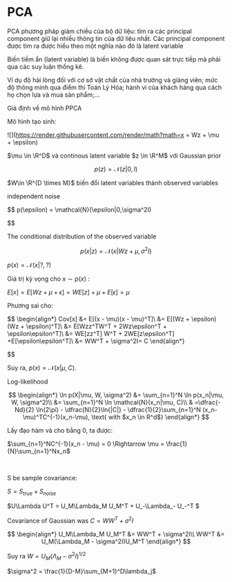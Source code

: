 # PCA

PCA phương pháp giảm chiều của bộ dữ liệu: tìm ra các principal component giữ lại nhiều thông tin của dữ liệu nhất. Các principal component được tìm ra được hiểu theo một nghĩa nào đó là latent variable

Biến tiềm ẩn (latent variable) là biến không được quan sát trực tiếp mà phải qua các suy luận thống kê.

Ví dụ độ hài lòng đối với cơ sở vật chất của nhà trường và giảng viên; mức độ thông minh qua điểm thi Toán Lý Hóa; hành vi của khách hàng qua cách họ chọn lựa và mua sản phẩm;...

Giả định về mô hình PPCA

Mô hình tạo sinh:

![](https://render.githubusercontent.com/render/math?math=x = Wz + \mu + \epsilon)

$\mu \in \R^D$ và continous latent variable $z \in \R^M$  với Gaussian prior

$$
p(z) = \mathcal{N}(z|0,I)
$$

$W\in \R^{D \times M}$ biến đổi latent variables thành observed variables

independent noise

$$
p(\epsilon) = \mathcal{N}(\epsilon|0,\sigma^2I)

$$

The conditional distribution of the observed variable

$$
p(x|z) = \mathcal{N}(x|Wz + \mu,\sigma^2I)
$$



$p(x)=\mathcal{N}(x|?,?)$



Giá trị kỳ vọng  cho $x \sim p(x)$ :

$E[x] =E[Wz + \mu+ \epsilon] = WE[z] + \mu+ E[\epsilon] = \mu$



Phương sai cho:

$$
\begin{align*}
Cov[x] &= E[(x - \mu)(x - \mu)^T]\\  &= E[(Wz + \epsilon)(Wz + \epsilon)^T]\\
&= E[Wzz^TW^T + 2Wz\epsilon^T + \epsilon\epsilon^T]\\ 
&= WE[zz^T] W^T + 2WE[z\epsilon^T] +E[\epsilon\epsilon^T]\\ 
&= WW^T + \sigma^2I= C 
\end{align*}

$$

 Suy ra, $p(x) = \mathcal{N}(x|\mu, C)$.

Log-likelihood

$$
\begin{align*}
\ln p(X|\mu, W, \sigma^2) &= \sum_{n=1}^N \ln p(x_n|\mu, W, \sigma^2)\\ 
&= \sum_{n=1}^N \ln \mathcal{N}(x_n|\mu, C)\\ 
& =\dfrac{-Nd}{2} \ln(2\pi) - \dfrac{N}{2}\ln{|C|} - \dfrac{1}{2}\sum_{n=1}^N (x_n-\mu)^TC^{-1}(x_n-\mu), \text{ with $x_n \in R^d$}
\end{align*}
$$

Lấy đạo hàm và cho bằng 0, ta được:

$\sum_{n=1}^NC^{-1}(x_n - \mu) = 0 \Rightarrow \mu = \frac{1}{N}\sum_{n=1}^Nx_n$

 

S be  sample covariance:

$S = S_{true} + S_{noise}$

$U\Lambda U^T = U_M\Lambda_M U_M^T + U_-\Lambda_- U_-^T $

Covariance of Gaussian was $C= WW^T + \sigma^2I$

$$
\begin{align*}
U_M\Lambda_M U_M^T &= WW^T + \sigma^2I\\
WW^T &= U_M(\Lambda_M - \sigma^2I)U_M^T
\end{align*}
$$

Suy ra  $W = U_M(\Lambda_M - \sigma^2I)^{1/2}$



$\sigma^2 = \frac{1}{D-M}\sum_{M+1}^D\lambda_j$
